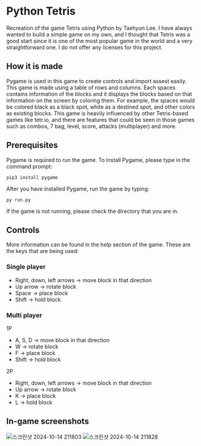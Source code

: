 # Python Tetris
Recreation of the game Tetris using Python by Taehyun Lee. I have always wanted to build a simple game on my own, and I thought that Tetris was a good start since it is one of the most popular game in the world and a very straightforward one. 
I do not offer any licenses for this project.
## How it is made
Pygame is used in this game to create controls and import assest easily. This game is made using a table of rows and columns. Each spaces contains information of the blocks and it displays the blocks based on that information on the screen by coloring them. 
For example, the spaces would be colored black as a black spot, white as a destined spot, and other colors as existing blocks. 
This game is heavily influenced by other Tetris-based games like tetr.io, and there are features that could be seen in those games such as combos, 7 bag, level, score, attacks (multiplayer) and more.
## Prerequisites
Pygame is required to run the game. To install Pygame, please type in the command prompt:
```
pip3 install pygame
```
After you have installed Pygame, run the game by typing:
```
py run.py
```
If the game is not running, please check the directory that you are in.
## Controls
More information can be found in the help section of the game. These are the keys that are being used:
### Single player
* Right, down, left arrows -> move block in that direction
* Up arrow -> rotate block
* Space -> place block
* Shift -> hold block
### Multi player
1P
* A, S, D -> move block in that direction
* W -> rotate block
* F -> place block
* Shift -> hold block

2P
* Right, down, left arrows -> move block in that direction
* Up arrow -> rotate block
* K -> place block
* L -> hold block
## In-game screenshots
![스크린샷 2024-10-14 211803](https://github.com/user-attachments/assets/b992d343-d1af-4cdb-846f-2685ecf8d497)
![스크린샷 2024-10-14 211828](https://github.com/user-attachments/assets/510441c9-f770-4492-a0e9-3c7393b7719f)
